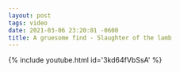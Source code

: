 ```yaml
---
layout: post
tags: video
date: 2021-03-06 23:20:01 -0600
title: A gruesome find - Slaughter of the lamb
---
```

{% include youtube.html id='3kd64fVbSsA' %}